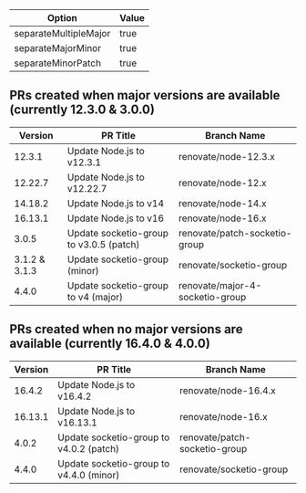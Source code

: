 Option                | Value
----------------------|------
separateMultipleMajor | true
separateMajorMinor    | true
separateMinorPatch    | true

## PRs created when major versions are available (currently 12.3.0 & 3.0.0)

Version | PR Title                   | Branch Name
--------|----------------------------|---------------------
12.3.1  | Update Node.js to v12.3.1  | renovate/node-12.3.x
12.22.7 | Update Node.js to v12.22.7 | renovate/node-12.x
14.18.2 | Update Node.js to v14      | renovate/node-14.x
16.13.1 | Update Node.js to v16      | renovate/node-16.x
3.0.5 | Update socketio-group to v3.0.5 (patch) | renovate/patch-socketio-group
3.1.2 & 3.1.3 | Update socketio-group (minor)  | renovate/socketio-group
4.4.0 | Update socketio-group to v4 (major)      | renovate/major-4-socketio-group

## PRs created when no major versions are available (currently 16.4.0 & 4.0.0)

Version | PR Title                   | Branch Name
--------|----------------------------|---------------------
16.4.2  | Update Node.js to v16.4.2  | renovate/node-16.4.x
16.13.1 | Update Node.js to v16.13.1 | renovate/node-16.x
4.0.2 | Update socketio-group to v4.0.2 (patch) | renovate/patch-socketio-group
4.4.0 | Update socketio-group to v4.4.0 (minor)      | renovate/socketio-group